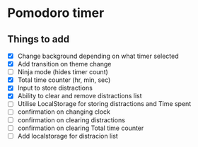 # Pomodoro timer





## Things to add

* [x] Change background depending on what timer selected
* [x] Add transition on theme change
* [ ] Ninja mode (hides timer count)
* [x] Total time counter (hr, min, sec)
* [x] Input to store distractions
* [x] Ability to clear and remove distractions list
* [ ] Utilise LocalStorage for storing distractions and Time spent
* [ ] confirmation on changing clock
* [ ] confirmation on clearing distractions
* [ ] confirmation on clearing Total time counter
* [ ] Add localstorage for distracion list
